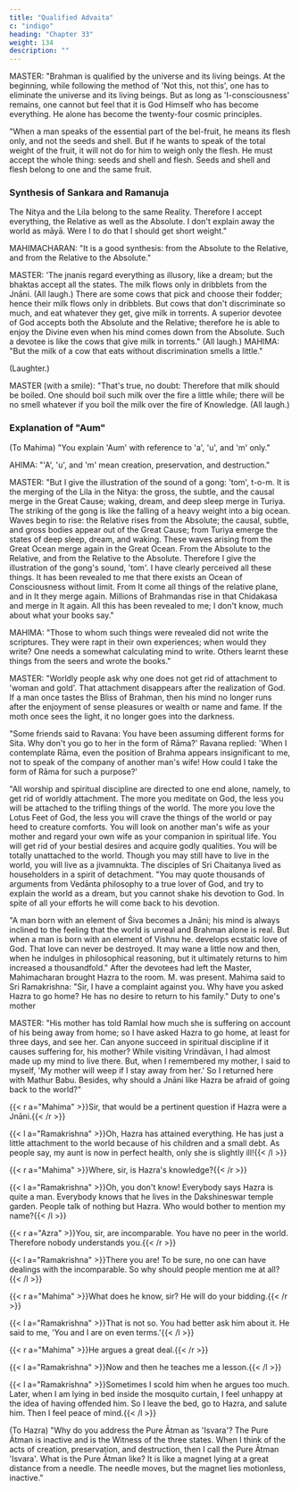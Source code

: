 ```yaml
---
title: "Qualified Advaita"
c: "indigo"
heading: "Chapter 33"
weight: 134
description: ""
---
```



MASTER: "Brahman is qualified by the universe and its living beings. At the beginning, while following the method of 'Not this, not this', one has to eliminate the universe and its living beings. But as long as 'I-consciousness' remains, one cannot but feel that it is God Himself who has become everything. He alone has become the twenty-four cosmic principles.

"When a man speaks of the essential part of the bel-fruit, he means its flesh only, and
not the seeds and shell. But if he wants to speak of the total weight of the fruit, it will
not do for him to weigh only the flesh. He must accept the whole thing: seeds and shell
and flesh. Seeds and shell and flesh belong to one and the same fruit.


### Synthesis of Sankara and Ramanuja

The Nitya and the Lila belong to the same Reality. Therefore I accept everything, the
Relative as well as the Absolute. I don't explain away the world as māyā. Were I to do
that I should get short weight."

MAHIMACHARAN: "It is a good synthesis: from the Absolute to the Relative, and from the Relative to the Absolute."

MASTER: 'The jnanis regard everything as illusory, like a dream; but the bhaktas accept
all the states. The milk flows only in dribblets from the Jnāni. (All laugh.) There are some
cows that pick and choose their fodder; hence their milk flows only in dribblets. But cows
that don't discriminate so much, and eat whatever they get, give milk in torrents. A
superior devotee of God accepts both the Absolute and the Relative; therefore he is able
to enjoy the Divine even when his mind comes down from the Absolute. Such a devotee
is like the cows that give milk in torrents." (All laugh.)
MAHIMA: "But the milk of a cow that eats without discrimination smells a little."

(Laughter.)

MASTER (with a smile): "That's true, no doubt: Therefore that milk should be boiled.
One should boil such milk over the fire a little while; there will be no smell whatever if
you boil the milk over the fire of Knowledge. (All laugh.)



### Explanation of "Aum"

(To Mahima) "You explain 'Aum' with reference to 'a', 'u', and 'm' only."

AHIMA: "'A', 'u', and 'm' mean creation, preservation, and destruction."

MASTER: "But I give the illustration of the sound of a gong: 'tom', t-o-m. It is the
merging of the Lila in the Nitya: the gross, the subtle, and the causal merge in the Great
Cause; waking, dream, and deep sleep merge in Turiya. The striking of the gong is like
the falling of a heavy weight into a big ocean. Waves begin to rise: the Relative rises
from the Absolute; the causal, subtle, and gross bodies appear out of the Great Cause;
from Turiya emerge the states of deep sleep, dream, and waking. These waves arising
from the Great Ocean merge again in the Great Ocean. From the Absolute to the
Relative, and from the Relative to the Absolute. Therefore I give the illustration of the
gong's sound, 'tom'. I have clearly perceived all these things. It has been revealed to me
that there exists an Ocean of Consciousness without limit. From It come all things of the
relative plane, and in It they merge again. Millions of Brahmandas rise in that Chidakasa
and merge in It again. All this has been revealed to me; I don't know, much about what
your books say."

MAHlMA: "Those to whom such things were revealed did not write the scriptures. They
were rapt in their own experiences; when would they write? One needs a somewhat
calculating mind to write. Others learnt these things from the seers and wrote the
books."

MASTER: "Worldly people ask why one does not get rid of attachment to 'woman and
gold'. That attachment disappears after the realization of God. If a man once tastes the
Bliss of Brahman, then his mind no longer runs after the enjoyment of sense pleasures
or wealth or name and fame. If the moth once sees the light, it no longer goes into the
darkness.

"Some friends said to Ravana: You have been assuming different forms for Sita. Why
don't you go to her in the form of Rāma?' Ravana replied: 'When I contemplate Rāma,
even the position of Brahma appears insignificant to me, not to speak of the company of
another man's wife! How could I take the form of Rāma for such a purpose?'

"All worship and spiritual discipline are directed to one end alone, namely, to get rid of
worldly attachment. The more you meditate on God, the less you will be attached to the
trifling things of the world. The more you love the Lotus Feet of God, the less you will
crave the things of the world or pay heed to creature comforts. You will look on another
man's wife as your mother and regard your own wife as your companion in spiritual life.
You will get rid of your bestial desires and acquire godly qualities. You will be totally
unattached to the world. Though you may still have to live in the world, you will live as a
jivamnukta. The disciples of Sri Chaitanya lived as householders in a spirit of
detachment. "You may quote thousands of arguments from Vedānta philosophy to a true
lover of God, and try to explain the world as a dream, but you cannot shake his devotion
to God. In spite of all your efforts he will come back to his devotion.

"A man born with an element of Śiva becomes a Jnāni; his mind is always inclined to
the feeling that the world is unreal and Brahman alone is real. But when a man is born
with an element of Vishnu he. develops ecstatic love of God. That love can never be
destroyed. It may wane a little now and then, when he indulges in philosophical
reasoning, but it ultimately returns to him increased a thousandfold."
After the devotees had left the Master, Mahimacharan brought Hazra to the room. M.
was present. Mahima said to Sri Ramakrishna: "Sir, I have a complaint against you. Why
have you asked Hazra to go home? He has no desire to return to his family."
Duty to one's mother

MASTER: "His mother has told Ramlal how much she is suffering on account of his being
away from home; so I have asked Hazra to go home, at least for three days, and see
her. Can anyone succeed in spiritual discipline if it causes suffering for, his mother?
While visiting Vrindāvan, I had almost made up my mind to live there. But, when I
remembered my mother, I said to myself, 'My mother will weep if I stay away from her.'
So I returned here with Mathur Babu. Besides, why should a Jnāni like Hazra be afraid of
going back to the world?"

{{< r a="Mahima" >}}Sir, that would be a pertinent question if Hazra were a Jnāni.{{< /r >}}

{{< l a="Ramakrishna" >}}Oh, Hazra has attained everything. He has just a little attachment to the world because of his children and a small debt. As people say, my aunt is now in perfect health, only she is slightly ill!{{< /l >}}

{{< r a="Mahima" >}}Where, sir, is Hazra's knowledge?{{< /r >}}

{{< l a="Ramakrishna" >}}Oh, you don't know! Everybody says Hazra is quite a man. Everybody knows that he lives in the Dakshineswar temple garden. People talk of nothing but Hazra. Who would bother to mention my name?{{< /l >}}

{{< r a="Azra" >}}You, sir, are incomparable. You have no peer in the world. Therefore nobody understands you.{{< /r >}}

{{< l a="Ramakrishna" >}}There you are! To be sure, no one can have dealings with the incomparable. So why should people mention me at all?{{< /l >}}

{{< r a="Mahima" >}}What does he know, sir? He will do your bidding.{{< /r >}}

{{< l a="Ramakrishna" >}}That is not so. You had better ask him about it. He said to me, 'You and I are on even terms.'{{< /l >}}

{{< r a="Mahima" >}}He argues a great deal.{{< /r >}}

{{< l a="Ramakrishna" >}}Now and then he teaches me a lesson.{{< /l >}}

{{< l a="Ramakrishna" >}}Sometimes I scold him when he argues too much. Later, when I am lying in bed inside the mosquito curtain, I feel unhappy at the idea of having offended him. So I leave the bed, go to Hazra, and salute him. Then I feel peace of mind.{{< /l >}}

(To Hazra) "Why do you address the Pure Ātman as 'Isvara'? The Pure Ātman is inactive
and is the Witness of the three states. When I think of the acts of creation, preservation,
and destruction, then I call the Pure Ātman 'Isvara'. What is the Pure Ātman like? It is
like a magnet lying at a great distance from a needle. The needle moves, but the magnet
lies motionless, inactive."
